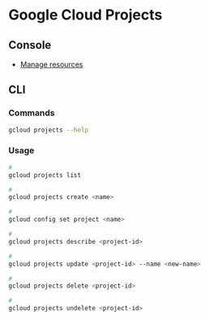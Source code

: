 # Google Cloud Projects

## Console

- [Manage resources](https://console.cloud.google.com/cloud-resource-manager)

## CLI

### Commands

```sh
gcloud projects --help
```

### Usage

```sh
#
gcloud projects list

#
gcloud projects create <name>

#
gcloud config set project <name>

#
gcloud projects describe <project-id>

#
gcloud projects update <project-id> --name <new-name>

#
gcloud projects delete <project-id>

#
gcloud projects undelete <project-id>
```
